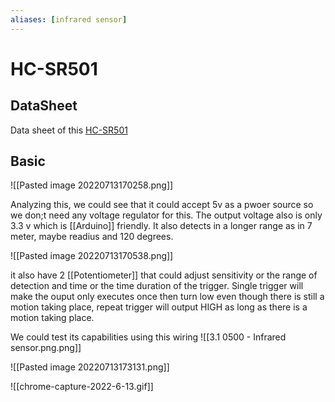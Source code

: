 ```yaml
---
aliases: [infrared sensor]
---
```

# HC-SR501
## DataSheet
Data sheet of this [HC-SR501](https://www.mpja.com/download/31227sc.pdf)

## Basic
![[Pasted image 20220713170258.png]]

Analyzing this, we could see that it could accept 5v as a pwoer source so we don;t need any voltage regulator for this. The output voltage also is only 3.3 v which is [[Arduino]] friendly. It also detects in a longer range as in 7 meter, maybe readius and 120 degrees. 

![[Pasted image 20220713170538.png]]

it also have 2 [[Potentiometer]] that could adjust sensitivity or the range of detection and time or the time duration of the trigger. Single trigger will make the ouput only executes once then turn low even though there is still a motion taking place, repeat trigger will output HIGH as long as there is a motion taking place. 

We could test its capabilities using this wiring
![[3.1 0500 - Infrared sensor.png.png]]


![[Pasted image 20220713173131.png]]

![[chrome-capture-2022-6-13.gif]]